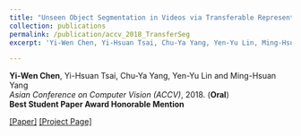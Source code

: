 ```yaml
---
title: "Unseen Object Segmentation in Videos via Transferable Representations"
collection: publications
permalink: /publication/accv_2018_TransferSeg
excerpt: 'Yi-Wen Chen, Yi-Hsuan Tsai, Chu-Ya Yang, Yen-Yu Lin, Ming-Hsuan Yang, "Unseen Object Segmentation in Videos via Transferable Representations", Asian Conference on Computer Vision (ACCV), 2018. (Oral).'

---
```

**Yi-Wen Chen**, Yi-Hsuan Tsai, Chu-Ya Yang, Yen-Yu Lin and Ming-Hsuan Yang <br />
*Asian Conference on Computer Vision (ACCV)*, 2018. (**Oral**) <br />
**Best Student Paper Award Honorable Mention**

[[Paper]](https://arxiv.org/abs/1901.02444)
[[Project Page]](https://github.com/wenz116/TransferSeg)
